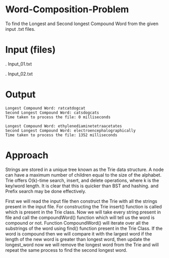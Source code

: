 # Word-Composition-Problem
To find the Longest and Second longest Compound Word from the given input .txt files.
# Input (files)
. Input_01.txt 

. Input_02.txt
# Output
```
Longest Compound Word: ratcatdogcat
Second Longest Compound Word: catsdogcats
Time taken to process the file: 0 milliseconds

Longest Compound Word: ethylenediaminetetraacetates
Second Longest Compound Word: electroencephalographically
Time taken to process the file: 1352 milliseconds
```

# Approach
Strings are stored in a unique tree known as the Trie data structure. A node can have a maximum number of children equal to the size of the alphabet. Trie offers O(k)-time search, insert, and delete operations, where k is the key/word length. It is clear that this is quicker than BST and hashing. and Prefix search may be done effectively.

First we will read the input file then construct the Trie with all the strings present in the input file. For constructing the Trie insert() function is called which is present in the Trie class. 
Now we will take every string present in file and call the compoundWord() function which will tell us the word is compound or not. Function CompoundWord() will iterate over all the substrings of the word using find() function present in the Trie Class. 
If the word is compound then we will compare it with the largest word if the length of the new word is greater than longest word, then update the longest_word
now we will remove the longest word from the Trie and will repeat the same process to find the second longest word.





